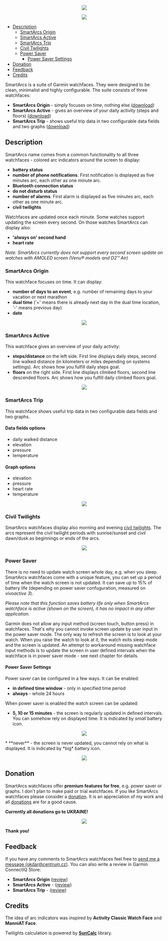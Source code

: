 <p align="center" width="100%">
    <img src="ukraine.png">
</p>
<p align="center" width="100%">
    <img src="suite.png"> 
</p>

* [Description](#description)
  * [SmartArcs Origin](#smartarcs-origin)
  * [SmartArcs Active](#smartarcs-active)
  * [SmartArcs Trip](#smartarcs-trip)
  * [Civil Twilights](#civil-twilights)
  * [Power Saver](#power-saver)
    * [Power Saver Settings](#power-saver-settings)
* [Donation](#donation)
* [Feedback](#feedback)
* [Credits](#credits)

SmartArcs is a suite of Garmin watchfaces. They were designed to be clean, minimalist and highly configurable. The suite consists of three watchfaces:
* **SmartArcs Origin** - simply focuses on time, nothing else ([download](https://apps.garmin.com/en-US/apps/073e2cbc-f25e-44b9-ab59-4966fa5abbd6))
* **SmartArcs Active** - gives an overview of your daily activity (steps and floors) ([download](https://apps.garmin.com/en-US/apps/3f5e481a-5f9e-4764-b2d5-5e9b174e2a98))
* **SmartArcs Trip** - shows useful trip data in two configurable data fields and two graphs ([download](https://apps.garmin.com/en-US/apps/a1bfdf21-bde7-4d63-925f-a6a04cb84aff))

## Description
SmartArcs name comes from a common functionality to all three watchfaces - colored arc indicators around the screen to display:
* **battery status**
* **number of phone notifications**. First notification is displayed as five minutes arc, each other as one minute arc.
* **Bluetooth connection status**
* **do not disturb status**
* **number of alarms**. First alarm is displayed as five minutes arc, each other as one minute arc.
* **civil twilights**

Watchfaces are updated once each minute. Some watches support updating the screen every second. On those watches SmartArcs can display also:
* **'always on' second hand**
* **heart rate**

*Note: SmartArcs currently does not support every second screen update on watches with AMOLED screen (Venu® models and D2™ Air)*

### SmartArcs Origin
This watchface focuses on time. It can display:
* **number of days to an event**, e.g. number of remaining days to your vacation or next marathon
* **dual time** ('+' means there is already next day in the dual time location, '-' means previous day)
* **date**
<p align="center" width="100%">
    <img src="smartarcs_origin.png"> 
</p>

### SmartArcs Active
This watchface gives an overview of your daily activity:
* **steps/distance** on the left side. First line displays daily steps, second line walked distance (in kilometers or miles depending on systems settings). Arc shows how you fulfill daily steps goal.
* **floors** on the right side. First line displays climbed floors, second line descended floors. Arc shows how you fulfill daily climbed floors goal.
<p align="center" width="100%">
    <img src="smartarcs_active.png"> 
</p>

### SmartArcs Trip
This watchface shows useful trip data in two configurable data fields and two graphs.

#### Data fields options
* daily walked distance
* elevation
* pressure
* temperature

#### Graph options
* elevation
* pressure
* heart rate
* temperature
<p align="center" width="100%">
    <img src="smartarcs_trip.png"> 
</p>

### Civil Twilights
SmartArcs watchfaces display also morning and evening [civil twilights](https://en.wikipedia.org/wiki/Twilight#Civil_twilight). The arcs represent the civil twilight periods with sunrise/sunset and civil dawn/dusk as beginnings or ends of the arcs.
<p align="center" width="100%">
    <img src="sun.png"> 
</p>

### Power Saver
There is no need to update watch screen whole day, e.g. when you sleep. SmartArcs watchfaces come with a unique feature, you can set up a period of time when the watch screen is not updated. It can save up to 15% of battery life (depending on power saver confuguration, measured on *vívoactive 3*).

*Please note that this function saves battery life only when SmartArcs watchface is active (shown on the screen), it has no impact in any other application.*

Garmin does not allow any input method (screen touch, button press) in watchfaces. That's why you cannot invoke screen update by user input in the power saver mode. The only way to refresh the screen is to look at your watch. When you raise the watch to look at it, the watch exits sleep mode and the screen is updated. An attempt to workaround missing watchface input methods is to update the screen in user defined intervals when the watchface is in power saver mode - see next chapter for details.

#### Power Saver Settings
Power saver can be configured in a few ways. It can be enabled:
* **in defined time window** - only in specified time period
* **always** - whole 24 hours

When power saver is enabled the watch screen can be updated:
* **5, 10 or 15 minutes** - the screen is regularly updated in defined intervals. You can somehow rely on displayed time. It is indicated by *small* battery icon.
<p align="center" width="100%">
    <img src="power_saver_small.png"> 
</p>
* **never** - the screen is never updated, you cannot rely on what is displayed. It is indicated by *big* battery icon.
<p align="center" width="100%">
    <img src="power_saver_big.png"> 
</p>

## Donation
SmartArcs watchfaces offer **premium features for free**, e.g. power saver or graphs. I don't plan to make paid or trial watchfaces. If you like SmartArcs watchfaces please consider a [donation](https://paypal.me/RadkoNajman). It is an appreciation of my work and all [donations](https://paypal.me/RadkoNajman) are for a good cause.

**Currently all donations go to UKRAINE!**
<p align="center" width="100%">
    <img src="ukraine.png">
</p>

<!--I resend all [donations](https://paypal.me/RadkoNajman) to non-profit organizations, mainly:

<p align="center" width="100%">
    <a href="https://www.kiva.org/"><img src="/smartarcs/kiva_logo.png" alt="" /></a> <a href="https://sharethemeal.org/"><img src="/smartarcs/sharethemeal_logo.png" alt="" /></a> <a href="https://www.msf.org/"><img src="/smartarcs/msf_logo.png" alt="" /></a>
</p>
-->

**Thank you!**

## Feedback
If you have any comments to SmartArcs watchfaces feel free to [send me a message (okdar@centrum.cz)](mailto:okdar@centrum.cz). You can also write a review in Garmin ConnectIQ Store:
* **SmartArcs Origin** ([review](https://apps.garmin.com/en-US/apps/073e2cbc-f25e-44b9-ab59-4966fa5abbd6#reviews))
* **SmartArcs Active** - ([review](https://apps.garmin.com/en-US/apps/3f5e481a-5f9e-4764-b2d5-5e9b174e2a98#reviews))
* **SmartArcs Trip** - ([review](https://apps.garmin.com/en-US/apps/a1bfdf21-bde7-4d63-925f-a6a04cb84aff#reviews))


## Credits
The idea of arc indicators was inspired by **Activity Classic Watch Face** and **ManniAT Face**.

Twilights calculation is powered by **[SunCalc](https://github.com/haraldh/SunCalc)** library.
